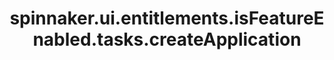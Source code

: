 ---
title: "spinnaker.ui.entitlements.isFeatureEnabled.tasks.createApplication"
linktitle: "createApplication"
description: "fill me with delicious data, Stephen!"
---